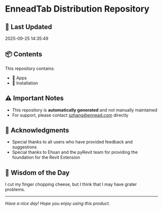 # EnneadTab Distribution Repository

## 📅 Last Updated
2025-09-25 14:35:49



## 📦 Contents
This repository contains:
- 📂 Apps
- 📂 Installation

## ⚠️ Important Notes
- This repository is **automatically generated** and not manually maintained
- For support, please contact szhang@ennead.com directly

## 🙏 Acknowledgments
- Special thanks to all users who have provided feedback and suggestions
- Special thanks to Ehsan and the pyRevit team for providing the foundation for the Revit Extension

## 💭 Wisdom of the Day
I cut my finger chopping cheese, but I think that I may have grater problems.

---
*Have a nice day! Hope you enjoy using this product.*
